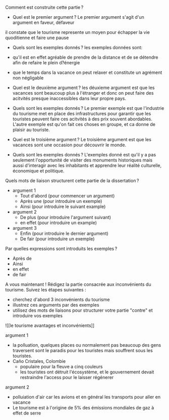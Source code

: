 Comment est construite cette partie ? 

 

- Quel est le premier argument ? 
Le premier argument s'agit d'un argument en faveur, défaveur

il constate que le tourisme represente un moyen pour échapper la vie quoditienne et faire une pause
 

- Quels sont les exemples donnés ? 
les exemples données sont:
- qu'il est en effet agréable de prendre de la distance et de se détendre afin de refaire le plein d?énergie
- que le temps dans la vacance on peut relaxer et constitute un agrément non négligable
 
- Quel est le deuxième argument ? 
les déuxieme argument est que les vacances sont beaucoup plus à l'étranger et donc on peut faire des acitvités presque inaccessibles dans leur propre pays.
 

- Quels sont les exemples donnés ? 
Le premier exemple est que l'industrie du tourisme met en place des infrastructures pour garantir que les touristes peuvent faire ces acitvités à des prix souvent abordables.
L'autre exemple est qu'on fait ces choses en groupe, et ca donne de plaisir au touriste.

- Quel est le troisième argument ? 
Le troisième argument est que les vacances sont une occasion pour découvrir le monde. 


- Quels sont les exemples donnés ? 
L'exemples donné est qu'il y a pas seulement l'opportunité de visiter des monuments historiques mais aussi d'interagir avec les inhabitants et apprendre leur réalité culturelle, économique et politique.

Quels mots de liaison structurent cette partie de la dissertation ? 
- argument 1
	- Tout d'abord (pour commencer un argument)
	- Après une (pour introduire un exemple)
	- Ainsi (pour introduire le suivant example)
- argument 2
	- De plus (pour introduire l'argument suivant)
	- en effet (pour introduire un example)
- argument 3
	- Enfin (pour introduire le dernier argument)
	- De fair (pour introduire un exemple)


Par quelles expressions sont introduits les exemples ?  
- Après de
- Ainsi
- en effet
- de fair




A vous maintenant ! Rédigez la partie consacrée aux inconvénients du tourisme. Suivez les étapes suivantes :
- cherchez d'abord 3 inconvénients du tourisme
- illustrez ces arguments par des exemples
- utilisez des mots de liaisons pour structurer votre partie "contre" et introduire vos exemples

![[le tourisme avantages et inconvénients]]

argument 1
- la polluation, quelques places ou normalement pas beaucoup des gens traversent sont le paradis pour les touristes mais souffrent sous les touristes.
- Caño Cristales, Colombie
	- populaire pour la fleuve a cinq couleurs
	- les touristes ont  détruit l'écosystème, et le gouvernement devait restraindre l'access pour le laisser régénerer

argument 2
- polluiation d'air car les avions et en général les transports pour aller en vacance  
- Le tourisme est à l'origine de 5% des émissions mondiales de gaz à effet de serre

